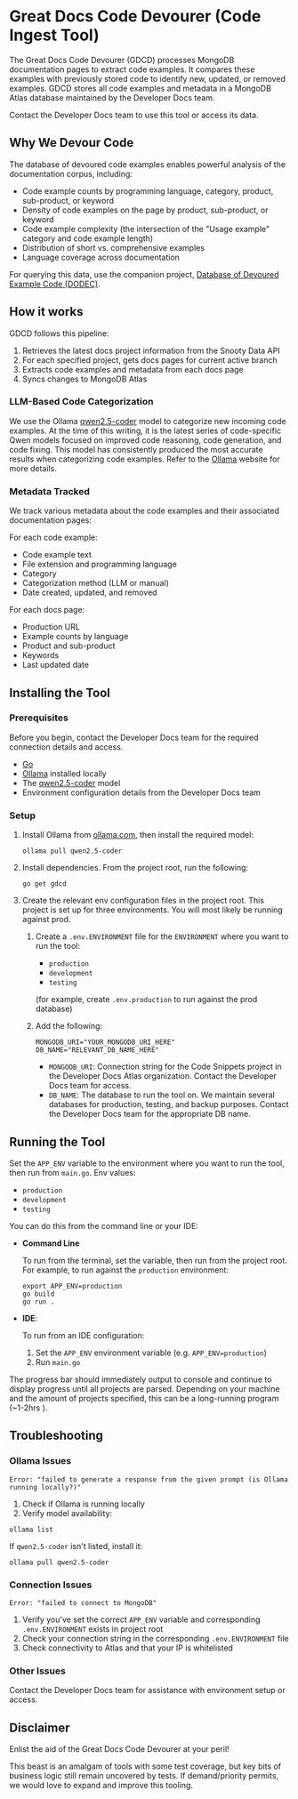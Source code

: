 # Great Docs Code Devourer (Code Ingest Tool) 

The Great Docs Code Devourer (GDCD) processes MongoDB documentation pages to extract code examples. It compares these 
examples with previously stored code to identify new, updated, or removed examples. GDCD stores all code examples and 
metadata in a MongoDB Atlas database maintained by the Developer Docs team.


Contact the Developer Docs team to use this tool or access its data.

## Why We Devour Code

The database of devoured code examples enables powerful analysis of the documentation corpus, including:

- Code example counts by programming language, category, product, sub-product, or keyword
- Density of code examples on the page by product, sub-product, or keyword
- Code example complexity (the intersection of the "Usage example" category and code example length)
- Distribution of short vs. comprehensive examples
- Language coverage across documentation

For querying this data, use the companion project,
[Database of Devoured Example Code (DODEC)](https://github.com/mongodb/code-example-tooling/tree/main/audit/dodec).

## How it works

GDCD follows this pipeline:

1. Retrieves the latest docs project information from the Snooty Data API
2. For each specified project, gets docs pages for current active branch
3. Extracts code examples and metadata from each docs page
4. Syncs changes to MongoDB Atlas

### LLM-Based Code Categorization

We use the Ollama [qwen2.5-coder](https://ollama.com/library/qwen2.5-coder) model to categorize new incoming 
code examples. At the time of this writing, it is the latest series of code-specific Qwen models focused on improved code 
reasoning, code generation, and code fixing. This model has consistently produced the most accurate results when 
categorizing code examples. Refer to the [Ollama](https://ollama.com/) website for more details.

### Metadata Tracked

We track various metadata about the code examples and their associated documentation pages:

For each code example:
- Code example text 
- File extension and programming language
- Category
- Categorization method (LLM or manual)
- Date created, updated, and removed

For each docs page:
- Production URL
- Example counts by language
- Product and sub-product
- Keywords
- Last updated date

## Installing the Tool

### Prerequisites

Before you begin, contact the Developer Docs team for the required connection details and access. 

- [Go](https://go.dev/doc/install)
- [Ollama](https://ollama.com/) installed locally
- The [qwen2.5-coder](https://ollama.com/library/qwen2.5-coder) model
- Environment configuration details from the Developer Docs team

### Setup
1. Install Ollama from [ollama.com](https://ollama.com/), then install the required model:
    ```shell
    ollama pull qwen2.5-coder
    ```
2. Install dependencies. From the project root, run the following:
    ```shell
    go get gdcd
    ```
3. Create the relevant env configuration files in the project root. This project is set up for three environments. You will most likely be running against prod.  
   1. Create a `.env.ENVIRONMENT` file for the `ENVIRONMENT` where you want to run the tool:
      - `production` 
      - `development`
      - `testing`
      
      (for example, create `.env.production` to run against the prod database)
   2. Add the following:
         ```dotenv
         MONGODB_URI="YOUR_MONGODB_URI_HERE"
         DB_NAME="RELEVANT_DB_NAME_HERE"
         ```
      - `MONGODB_URI`: Connection string for the Code Snippets project in the Developer Docs Atlas organization. 
        Contact the Developer Docs team for access.
      - `DB_NAME`: The database to run the tool on. We maintain several databases for production, testing, and backup purposes. 
        Contact the Developer Docs team for the appropriate DB name.

## Running the Tool

Set the `APP_ENV` variable to the environment where you want to run the tool, then run from `main.go`. 
Env values:
- `production`
- `development`
- `testing`

You can do this from the command line or your IDE: 

- **Command Line**

    To run from the terminal, set the variable, then run from the project root. 
    For example, to run against the `production` environment:
    ```shell
    export APP_ENV=production
    go build
    go run .
    ```
- **IDE**:
    
    To run from an IDE configuration: 
    1. Set the `APP_ENV` environment variable (e.g. `APP_ENV=production`) 
    2. Run `main.go`

The progress bar should immediately output to console and continue to display progress until all 
projects are parsed. Depending on your machine and the amount of projects specified, this can be a 
long-running program (~1-2hrs ). 

## Troubleshooting
### Ollama Issues
```text
Error: "failed to generate a response from the given prompt (is Ollama running locally?)"
```
1. Check if Ollama is running locally
2. Verify model availability:

  ```shell
  ollama list
  ```
  If `qwen2.5-coder` isn't listed, install it:

  ```shell
  ollama pull qwen2.5-coder
  ```

### Connection Issues
```text
Error: "failed to connect to MongoDB"
```
1. Verify you've set the correct `APP_ENV` variable and corresponding `.env.ENVIRONMENT` exists in project root
2. Check your connection string in the corresponding `.env.ENVIRONMENT` file
3. Check connectivity to Atlas and that your IP is whitelisted 

### Other Issues

Contact the Developer Docs team for assistance with environment setup or access.

## Disclaimer

Enlist the aid of the Great Docs Code Devourer at your peril! 

This beast is an amalgam of tools with some test coverage, but key bits of business logic still remain uncovered by tests. 
If demand/priority permits, we would love to expand and improve this tooling.
